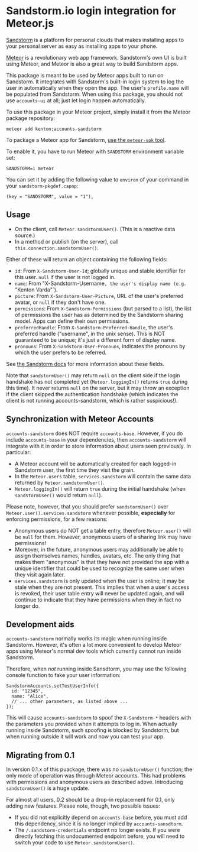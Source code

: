 # Sandstorm.io login integration for Meteor.js

[Sandstorm](https://sandstorm.io) is a platform for personal clouds that makes
installing apps to your personal server as easy as installing apps to your
phone.

[Meteor](https://meteor.com) is a revolutionary web app framework. Sandstorm's
own UI is built using Meteor, and Meteor is also a great way to build Sandstorm
apps.

This package is meant to be used by Meteor apps built to run on Sandstorm.
It integrates with Sandstorm's built-in login system to log the user in
automatically when they open the app. The user's `profile.name` will be
populated from Sandstorm. When using this package, you should not use
`accounts-ui` at all; just let login happen automatically.

To use this package in your Meteor project, simply install it from the Meteor
package repository:

    meteor add kenton:accounts-sandstorm

To package a Meteor app for Sandstorm,
[use the `meteor-spk` tool](https://github.com/sandstorm-io/meteor-spk).

To enable it, you have to run Meteor with `SANDSTORM` environment variable set:

```
SANDSTORM=1 meteor
```

You can set it by adding the following value to `environ` of your command
in your `sandstorm-pkgdef.capnp`:

```
(key = "SANDSTORM", value = "1"),
```

## Usage

* On the client, call `Meteor.sandstormUser()`. (This is a reactive data source.)
* In a method or publish (on the server), call `this.connection.sandstormUser()`.

Either of these will return an object containing the following fields:

* `id`: From `X-Sandstorm-User-Id`; globally unique and stable
  identifier for this user. `null` if the user is not logged in.
* `name`: From "X-Sandstorm-Username`, the user's display name (e.g.
  `"Kenton Varda"`).
* `picture`: From `X-Sandstorm-User-Picture`, URL of the user's preferred
  avatar, or `null` if they don't have one.
* `permissions`: From `X-Sandstorm-Permissions` (but parsed to a list),
  the list of permissions the user has as determined by the Sandstorm
  sharing model. Apps can define their own permissions.
* `preferredHandle`: From `X-Sandstorm-Preferred-Handle`, the user's
  preferred handle ("username", in the unix sense). This is NOT
  guaranteed to be unique; it's just a different form of display name.
* `pronouns`: From `X-Sandstorm-User-Pronouns`, indicates the pronouns
  by which the user prefers to be referred.

See [the Sandstorm docs](https://docs.sandstorm.io/en/latest/developing/auth/#headers-that-an-app-receives) for more information about these fields.

Note that `sandstormUser()` may return `null` on the client side if the login
handshake has not completed yet (`Meteor.loggingIn()` returns `true` during
this time). It never returns `null` on the server, but it may throw an
exception if the client skipped the authentication handshake (which indicates
the client is not running accounts-sandstorm, which is rather suspicious!).

## Synchronization with Meteor Accounts

`accounts-sandstorm` does NOT require `accounts-base`. However, if you do
include `accounts-base` in your dependencies, then `accounts-sandstorm` will
integrate with it in order to store information about users seen previously.
In particular:

* A Meteor account will be automatically created for each logged-in Sandstorm user,
  the first time they visit the grain.
* In the `Meteor.users` table, `services.sandstorm` will contain the same data
  returned by `Meteor.sandstormUser()`.
* `Meteor.loggingIn()` will return `true` during the initial handshake (when
  `sandstormUser()` would return `null`).

Please note, however, that you should prefer `sandstormUser()` over
`Meteor.user().services.sandstorm` whenever possible, **especially** for enforcing
permissions, for a few reasons:

* Anonymous users do NOT get a table entry, therefore `Meteor.user()` will be
  `null` for them. However, anonymous users of a sharing link may have permissions!
* Moreover, in the future, anonymous users may additionally be able to assign
  themselves names, handles, avatars, etc. The only thing that makes them "anonymous"
  is that they have not provided the app with a unique identifier that could be used
  to recognize the same user when they visit again later.
* `services.sandstorm` is only updated when the user is online; it may be stale
  when they are not present. This implies that when a user's access is revoked,
  their user table entry will never be updated again, and will continue to
  indicate that they have permissions when they in fact no longer do.

## Development aids

`accounts-sandstorm` normally works its magic when running inside Sandstorm. However,
it's often a lot more convenient to develop Meteor apps using Meteor's normal dev tools
which currently cannot run inside Sandstorm.

Therefore, when *not* running inside Sansdtorm, you may use the following console
function to fake your user information:

    SandstormAccounts.setTestUserInfo({
      id: "12345",
      name: "Alice",
      // ... other parameters, as listed above ...
    });

This will cause `accounts-sandstorm` to spoof the `X-Sandstorm-*` headers with the
parameters you provided when it attempts to log in. When actually running inside
Sandstorm, such spoofing is blocked by Sandstorm, but when running outside it will
work and now you can test your app.

## Migrating from 0.1

In version 0.1.x of this puackage, there was no `sandstormUser()` function; the
only mode of operation was through Meteor accounts. This had problems with
permissions and anonymous users as described adove. Introducing `sandstormUser()`
is a huge update.

For almost all users, 0.2 should be a drop-in replacement for 0.1, only adding
new features. Please note, though, two possible issues:

* If you did not explicitly depend on `accounts-base` before, you must add this
  dependency, since it is no longer implied by `accounts-sansdtorm`.
* The `/.sandstorm-credentials` endpoint no longer exists. If you were directly
  fetching this undocumented endpoint before, you will need to switch your code
  to use `Meteor.sandstormUser()`.

